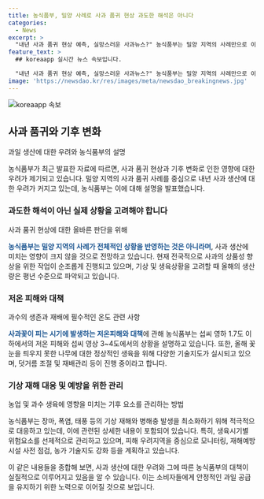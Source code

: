 ```yaml
---
title: 농식품부, 밀양 사례로 사과 품귀 현상 과도한 해석은 아니다
categories:
  - News
excerpt: >
  "내년 사과 품귀 현상 예측, 실망스러운 사과뉴스?" 농식품부는 밀양 지역의 사례만으로 이번 품귀 현상이 전국적인 문제는 아니라고 설명했다. 밀양 지역의 영향은 전체 사과 생산량에 크지 않을 것으로 전망하며, 사과는 현재 전국적으로 생산량이 평년 수준으로 전망되고 있다. 또한, 사과꽃의 저온피해 발생 기준과 꽃눈 피해 극복을 위한 기술지도를 진행하고 있으며, 기상 재해 대응과 병해충 발생을 최소화하기 위해 행정적 노력을 기울이고 있다고 밝혔다.
feature_text: >
  ## koreaapp 실시간 뉴스 속보입니다.

  "내년 사과 품귀 현상 예측, 실망스러운 사과뉴스?" 농식품부는 밀양 지역의 사례만으로 이번 품귀 현상이 전국적인 문제는 아니라고 설명했다. 밀양 지역의 영향은 전체 사과 생산량에 크지 않을 것으로 전망하며, 사과는 현재 전국적으로 생산량이 평년 수준으로 전망되고 있다. 또한, 사과꽃의 저온피해 발생 기준과 꽃눈 피해 극복을 위한 기술지도를 진행하고 있으며, 기상 재해 대응과 병해충 발생을 최소화하기 위해 행정적 노력을 기울이고 있다고 밝혔다.
image: 'https://newsdao.kr/res/images/meta/newsdao_breakingnews.jpg'
---
```


<p><img src="https://newsdao.kr/res/images/meta/newsdao_breakingnews.jpg" alt="koreaapp 속보" /></p>

<h2 data-ke-size="size26">사과 품귀와 기후 변화</h2>

<p data-ke-size="size16">과일 생산에 대한 우려와 농식품부의 설명</p>

<p>농식품부가 최근 발표한 자료에 따르면, 사과 품귀 현상과 기후 변화로 인한 영향에 대한 우려가 제기되고 있습니다. 밀양 지역의 사과 품귀 사례를 중심으로 내년 사과 생산에 대한 우려가 커지고 있는데, 농식품부는 이에 대해 설명을 발표했습니다.</p>

<h3>과도한 해석이 아닌 실제 상황을 고려해야 합니다</h3>

<p data-ke-size="size16">사과 품귀 현상에 대한 올바른 판단을 위해</p>

<p><b><span style="color: #1a5490;">농식품부는 밀양 지역의 사례가 전체적인 상황을 반영하는 것은 아니라며</span></b>, 사과 생산에 미치는 영향이 크지 않을 것으로 전망하고 있습니다. 현재 전국적으로 사과의 상품성 향상을 위한 작업이 순조롭게 진행되고 있으며, 기상 및 생육상황을 고려할 때 올해의 생산량은 평년 수준으로 파악되고 있습니다.</p>

<h3>저온 피해와 대책</h3>

<p data-ke-size="size16">과수의 생존과 재배에 필수적인 온도 관련 사항</p>

<p><b><span style="color: #1a5490;">사과꽃이 피는 시기에 발생하는 저온피해와 대책</span></b>에 관해 농식품부는 섭씨 영하 1.7도 이하에서의 저온 피해와 섭씨 영상 3~4도에서의 상황을 설명하고 있습니다. 또한, 올해 꽃눈을 틔우지 못한 나무에 대한 정상적인 생육을 위해 다양한 기술지도가 실시되고 있으며, 덧거름 조절 및 재배관리 등이 진행 중이라고 합니다.</p>

<h3>기상 재해 대응 및 예방을 위한 관리</h3>

<p data-ke-size="size16">농업 및 과수 생육에 영향을 미치는 기후 요소를 관리하는 방법</p>

<p>농식품부는 장마, 폭염, 태풍 등의 기상 재해와 병해충 발생을 최소화하기 위해 적극적으로 대응하고 있는데, 이에 관련된 상세한 내용이 포함되어 있습니다. 특히, 생육시기별 위험요소를 선제적으로 관리하고 있으며, 피해 우려지역을 중심으로 모니터링, 재해예방시설 사전 점검, 농가 기술지도 강화 등을 계획하고 있습니다. </p>

<p>이 같은 내용들을 종합해 보면, 사과 생산에 대한 우려와 그에 따른 농식품부의 대책이 실질적으로 이루어지고 있음을 알 수 있습니다. 이는 소비자들에게 안정적인 과일 공급을 유지하기 위한 노력으로 이어질 것으로 보입니다.</p>

<p data-ke-size="size16">&nbsp;</p>

